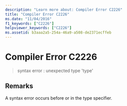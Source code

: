 ```yaml
---
description: "Learn more about: Compiler Error C2226"
title: "Compiler Error C2226"
ms.date: "11/04/2016"
f1_keywords: ["C2226"]
helpviewer_keywords: ["C2226"]
ms.assetid: b3aaa2a5-254a-46a9-a508-de2371ecffeb
---
```

# Compiler Error C2226

> syntax error : unexpected type 'type'

## Remarks

A syntax error occurs before or in the type specifier.
